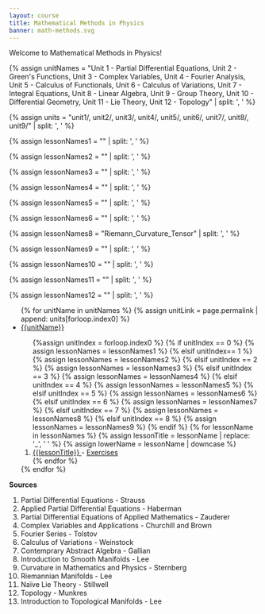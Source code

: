 ```yaml
---
layout: course
title: Mathematical Methods in Physics
banner: math-methods.svg
---
```


Welcome to Mathematical Methods in Physics! 

{% assign unitNames = "Unit 1 - Partial Differential Equations, Unit 2 - Green's Functions, Unit 3 - Complex Variables, Unit 4 - Fourier Analysis, Unit 5 - Calculus of Functionals, Unit 6 - Calculus of Variations, Unit 7 - Integral Equations, Unit 8 - Linear Algebra, Unit 9 - Group Theory, Unit 10 - Differential Geometry, Unit 11 - Lie Theory, Unit 12 - Topology" | split: ', ' %}

{% assign units = "unit1/, unit2/, unit3/, unit4/, unit5/, unit6/, unit7/, unit8/, unit9/" | split: ', ' %}

{% assign lessonNames1 = "" | split: ', ' %}

{% assign lessonNames2 = "" | split: ', ' %}

{% assign lessonNames3 = "" | split: ', ' %}

{% assign lessonNames4 = "" | split: ', ' %}

{% assign lessonNames5 = "" | split: ', ' %}

{% assign lessonNames6 = "" | split: ', ' %}

{% assign lessonNames8 = "Riemann_Curvature_Tensor" | split: ', ' %}

{% assign lessonNames9 = "" | split: ', ' %}

{% assign lessonNames10 = "" | split: ', ' %}

{% assign lessonNames11 = "" | split: ', ' %}

{% assign lessonNames12 = "" | split: ', ' %}

<ul>
{% for unitName in unitNames %}
{% assign unitLink = page.permalink | append: units[forloop.index0] %}
<li>  <a class="page-link" href="{{unitLink}}"> {{unitName}} </a> </li>
<ol> {%assign unitIndex = forloop.index0 %}
{% if unitIndex == 0 %} {% assign lessonNames = lessonNames1 %}
{% elsif unitIndex== 1 %}  {% assign lessonNames = lessonNames2 %}
{% elsif unitIndex == 2 %}  {% assign lessonNames = lessonNames3 %}
{% elsif unitIndex == 3 %}  {% assign lessonNames = lessonNames4 %}
{% elsif unitIndex == 4 %}  {% assign lessonNames = lessonNames5 %}
{% elsif unitIndex == 5 %}  {% assign lessonNames = lessonNames6 %}
{% elsif unitIndex == 6 %}  {% assign lessonNames = lessonNames7 %}
{% elsif unitIndex == 7 %}  {% assign lessonNames = lessonNames8 %}
{% elsif unitIndex == 8 %}  {% assign lessonNames = lessonNames9 %}
{% endif %}
{% for lessonName in lessonNames %}
{% assign lessonTitle = lessonName | replace:  '_', ' ' %}
{% assign lowerName = lessonName | downcase %}
<li> <a class = "page-link" href = "{{ lowerName | prepend: units[unitIndex] | prepend: current_page.permalink }}"> {{lessonTitle}} </a> - <a class = "page-link" href = "{{ lowerName | prepend: units[unitIndex] | prepend: current_page.permalink | append: "-exercises" }}"> Exercises </a> </li>
{% endfor %}
</ol>
{% endfor %}
</ul>

**Sources**

1. Partial Differential Equations - Strauss
2. Applied Partial Differential Equations - Haberman
3. Partial Differential Equations of Applied Mathematics - Zauderer
4. Complex Variables and Applications - Churchill and Brown
5. Fourier Series - Tolstov
6. Calculus of Variations - Weinstock
7. Contemprary Abstract Algebra - Gallian
8. Introduction to Smooth Manifolds - Lee
9. Curvature in Mathematics and Physics - Sternberg
10. Riemannian Manifolds - Lee
11. Naïve Lie Theory - Stillwell
12. Topology - Munkres
13. Introduction to Topological Manifolds - Lee
